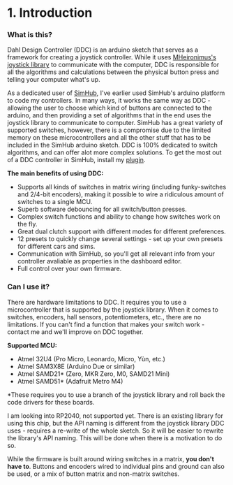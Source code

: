 # 1. Introduction

### What is this?

Dahl Design Controller (DDC) is an arduino sketch that serves as a framework for creating a joystick controller. While it uses [MHeironimus's joystick library](https://github.com/MHeironimus/ArduinoJoystickLibrary) to communicate with the computer, DDC is responsible for all the algorithms and calculations between the physical button press and telling your computer what's up.

As a dedicated user of [SimHub](https://github.com/SHWotever/SimHub), I've earlier used SimHub's arduino platform to code my controllers. In many ways, it works the same way as DDC - allowing the user to choose which kind of buttons are connected to the arduino, and then providing a set of algorithms that in the end uses the joystick library to communicate to computer. SimHub has a great variety of supported switches, however, there is a compromise due to the limited memory on these microcontrollers and all the other stuff that has to be included in the SimHub arduino sketch. DDC is 100% dedicated to switch algorithms, and can offer alot more complex solutions. To get the most out of a DDC controller in SimHub, install my [plugin](https://github.com/andreasdahl1987/DahlDesignProperties).

**The main benefits of using DDC:**

* Supports all kinds of switches in matrix wiring (including funky-switches and 2/4-bit encoders), making it possible to wire a ridiculous amount of switches to a single MCU.
* Superb software debouncing for all switch/button presses.
* Complex switch functions and ability to change how switches work on the fly.
* Great dual clutch support with different modes for different preferences.
* 12 presets to quickly change several settings - set up your own presets for different cars and sims.
* Communication with SimHub, so you'll get all relevant info from your controller avaliable as properties in the dashboard editor.
* Full control over your own firmware.

### Can I use it?

There are hardware limitations to DDC. It requires you to use a microcontroller that is supported by the joystick library. When it comes to switches, encoders, hall sensors, potentiometers, etc., there are no limitations. If you can't find a function that makes your switch work - contact me and we'll improve on DDC together.

**Supported MCU:**

* Atmel 32U4 (Pro Micro, Leonardo, Micro, Yùn, etc.)
* Atmel SAM3X8E (Arduino Due or similar)
* Atmel SAMD21\* (Zero, MKR Zero, M0, SAMD21 Mini)
* Atmel SAMD51\* (Adafruit Metro M4)

\*These requires you to use a branch of the joystick library and roll back the code drivers for these boards.

I am looking into RP2040, not supported yet. There is an existing library for using this chip, but the API naming is different from the joystick library DDC uses - requires a re-write of the whole sketch. So it will be easier to rewrite the library's API naming. This will be done when there is a motivation to do so.

While the firmware is built around wiring switches in a matrix, **you don't have to**. Buttons and encoders wired to individual pins and ground can also be used, or a mix of button matrix and non-matrix switches.
